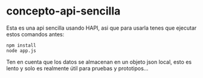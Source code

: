 # concepto-api-sencilla

Esta es una api sencilla usando HAPI, asi que para
usarla tenes que ejecutar estos comandos antes:

	npm install
	node app.js

Ten en cuenta que los datos se almacenan en un objeto
json local, esto es lento y solo es realmente útil para
pruebas y prototipos...

